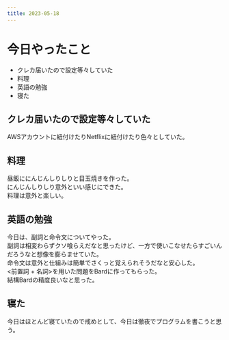 ```yaml
---
title: 2023-05-18
---
```


# 今日やったこと
- クレカ届いたので設定等々していた
- 料理
- 英語の勉強
- 寝た

## クレカ届いたので設定等々していた
AWSアカウントに紐付けたりNetflixに紐付けたり色々としていた。

## 料理
昼飯ににんじんしりしりと目玉焼きを作った。  
にんじんしりしり意外といい感じにできた。  
料理は意外と楽しい。

## 英語の勉強
今日は、副詞と命令文についてやった。  
副詞は相変わらずクソ喰らえだなと思ったけど、一方で使いこなせたらすごいんだろうなと想像を膨らませていた。  
命令文は意外と仕組みは簡単でさくっと覚えられそうだなと安心した。  
<前置詞 + 名詞>を用いた問題をBardに作ってもらった。  
結構Bardの精度良いなと思った。

## 寝た
今日はほとんど寝ていたので戒めとして、今日は徹夜でプログラムを書こうと思う。